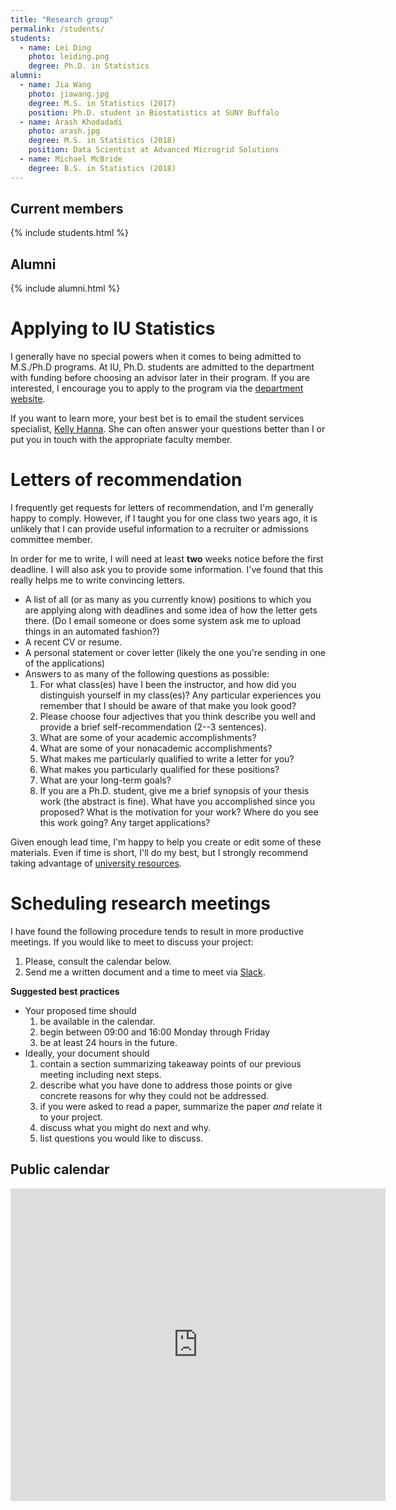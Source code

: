 ```yaml
---
title: "Research group"
permalink: /students/
students:
  - name: Lei Ding
    photo: leiding.png
    degree: Ph.D. in Statistics
alumni:
  - name: Jia Wang
    photo: jiawang.jpg
    degree: M.S. in Statistics (2017)
    position: Ph.D. student in Biostatistics at SUNY Buffalo
  - name: Arash Khodadadi
    photo: arash.jpg
    degree: M.S. in Statistics (2018)
    position: Data Scientist at Advanced Microgrid Solutions
  - name: Michael McBride
    degree: B.S. in Statistics (2018)
---
```


## Current members

{% include students.html %}

## Alumni

{% include alumni.html %}

# Applying to IU Statistics

I generally have no special powers when it comes to being admitted to M.S./Ph.D programs. At IU, Ph.D. students are admitted to the department with funding before choosing an advisor later in their program. If you are interested, I encourage you to apply to the program via the [department website](https://stat.indiana.edu/graduates/degrees/phd-statistical-science.html). 

If you want to learn more, your best bet is to email the student services specialist, [Kelly Hanna](https://stat.indiana.edu/about/staff/hanna-kelly.html). She can often answer your questions better than I or put you in touch with the appropriate faculty member.

# Letters of recommendation

I frequently get requests for letters of recommendation, and I'm generally happy to comply. However, if I taught you for one class two years ago, it is unlikely that I can provide useful information to a recruiter or admissions committee member. 

In order for me to write, I will need at least **two** weeks notice before the first deadline. I will also ask you to provide some information. I've found that this really helps me to write convincing letters.

* A list of all (or as many as you currently know) positions to which you are applying along with deadlines and some idea of how the letter gets there. (Do I email someone or does some system ask me to upload things in an automated fashion?)
* A recent CV or resume.
* A personal statement or cover letter (likely the one you're sending in one of the applications)
* Answers to as many of the following questions as possible:
    1. For what class(es) have I been the instructor, and how did you distinguish yourself in my class(es)? Any particular experiences you remember that I should be aware of that make you look good?
    2. Please choose four adjectives that you think describe you well and provide a brief self-recommendation (2--3 sentences).
    3. What are some of your academic accomplishments?
    4. What are some of your nonacademic accomplishments?
    5. What makes me particularly qualified to write a letter for you?
    6. What makes you particularly qualified for these positions?
    7. What are your long-term goals?
    8. If you are a Ph.D. student, give me a brief synopsis of your thesis work (the abstract is fine). What have you accomplished since you proposed? What is the motivation for your work? Where do you see this work going? Any target applications?
    
Given enough lead time, I'm happy to help you create or edit some of these materials. Even if time is short, I'll do my best, but I strongly recommend taking advantage of [university resources](https://sice.indiana.edu/career-services/services.html). 

# Scheduling research meetings

I have found the following procedure tends to result in more productive meetings. If you would like to meet to discuss your project:

1. Please, consult the calendar below.
2. Send me a written document and a time to meet via [Slack](https://mcdonald-lab.slack.com/).

**Suggested best practices**

* Your proposed time should
    1. be available in the calendar.
    2. begin between 09:00 and 16:00 Monday through Friday 
    3. be at least 24 hours in the future.
* Ideally, your document should
    1. contain a section summarizing takeaway points of our previous meeting including next steps.
    2. describe what you have done to address those points or give concrete reasons for why they could not be addressed.
    3. if you were asked to read a paper, summarize the paper _and_ relate it to your project.
    4. discuss what you might do next and why.
    5. list questions you would like to discuss.

## Public calendar

<iframe src="https://calendar.google.com/calendar/embed?height=500&amp;wkst=1&amp;bgcolor=%23efefef&amp;ctz=America%2FIndiana%2FIndianapolis&amp;src=ZGFqbWNkb25AZ21haWwuY29t&amp;color=%233F51B5&amp;mode=WEEK&amp;showTitle=0" style="border-width:0" width="600" height="500" frameborder="0" scrolling="no"></iframe>
